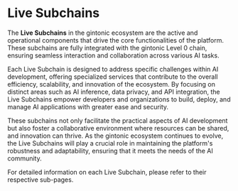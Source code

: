 # Live Subchains

The **Live Subchains** in the gintonic ecosystem are the active and operational components that drive the core functionalities of the platform. These subchains are fully integrated with the gintonic Level 0 chain, ensuring seamless interaction and collaboration across various AI tasks.

Each Live Subchain is designed to address specific challenges within AI development, offering specialized services that contribute to the overall efficiency, scalability, and innovation of the ecosystem. By focusing on distinct areas such as AI inference, data privacy, and API integration, the Live Subchains empower developers and organizations to build, deploy, and manage AI applications with greater ease and security.

These subchains not only facilitate the practical aspects of AI development but also foster a collaborative environment where resources can be shared, and innovation can thrive. As the gintonic ecosystem continues to evolve, the Live Subchains will play a crucial role in maintaining the platform's robustness and adaptability, ensuring that it meets the needs of the AI community.

For detailed information on each Live Subchain, please refer to their respective sub-pages.
